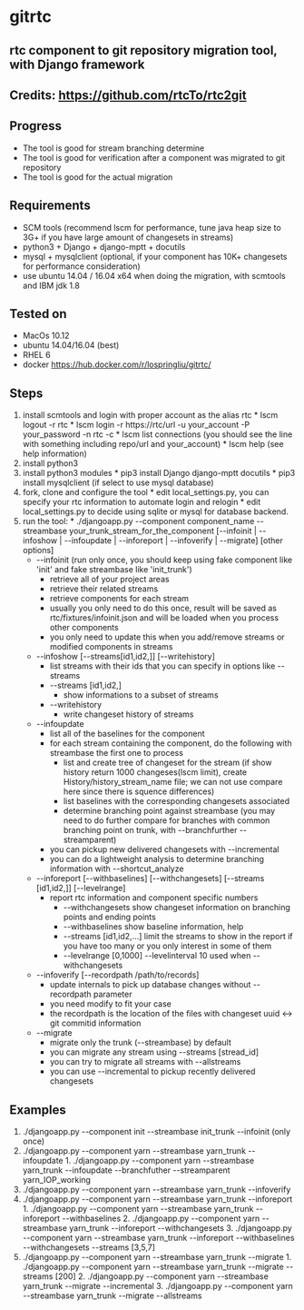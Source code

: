 # gitrtc

## rtc component to git repository migration tool, with Django framework

## Credits: https://github.com/rtcTo/rtc2git

## Progress
  - The tool is good for stream branching determine
  - The tool is good for verification after a component was migrated to git repository
  - The tool is good for the actual migration

## Requirements
  - SCM tools (recommend lscm for performance, tune java heap size to 3G+ if you have large amount of changesets in streams)
  - python3 + Django + django-mptt + docutils
  - mysql + mysqlclient (optional, if your component has 10K+ changesets for performance consideration)
  - use ubuntu 14.04 / 16.04 x64 when doing the migration, with scmtools and IBM jdk 1.8
  
## Tested on
  - MacOs 10.12
  - ubuntu 14.04/16.04 (best)
  - RHEL 6
  - docker https://hub.docker.com/r/lospringliu/gitrtc/
  
## Steps
  1. install scmtools and login with proper account as the alias rtc
    * lscm logout -r rtc
    * lscm login -r https://rtc/url -u your_account -P your_password -n rtc -c
    * lscm list connections  (you should see the line with something including repo/url and your_account)
    * lscm help  (see help information)
  2. install python3
  3. install python3 modules
    * pip3 install Django django-mptt docutils
    * pip3 install mysqlclient (if select to use mysql database)
  4. fork, clone and configure the tool
    * edit local_settings.py, you can specify your rtc information to automate login and relogin
    * edit local_settings.py to decide using sqlite or mysql for database backend.
  5. run the tool:
    * ./djangoapp.py --component component_name --streambase your_trunk_stream_for_the_component [--infoinit | --infoshow | --infoupdate | --inforeport | --infoverify | --migrate] [other options]
      * --infoinit (run only once, you should keep using fake component like 'init' and fake streambase like 'init_trunk')
        * retrieve all of your project areas
        * retrieve their related streams
        * retrieve components for each stream
        * usually you only need to do this once, result will be saved as rtc/fixtures/infoinit.json and will be loaded when you process other components
        * you only need to update this when you add/remove streams or modified components in streams
      * --infoshow [--streams[id1,id2,]] [--writehistory]
        * list streams with their ids that you can specify in options like --streams
        * --streams [id1,id2,]
          * show informations to a subset of streams
        * --writehistory
          * write changeset history of streams 
      * --infoupdate
        * list all of the baselines for the component
        * for each stream containing the component, do the following with streambase the first one to process
          * list and create tree of changeset for the stream (if show history return 1000 changeses(lscm limit), create History/history_stream_name file; we can not use compare here since there is squence differences)
          * list baselines with the corresponding changesets associated
          * determine branching point against streambase (you may need to do further compare for branches with common branching point on trunk, with --branchfurther --streamparent)
        * you can pickup new delivered changesets with --incremental
        * you can do a lightweight analysis to determine branching information with --shortcut_analyze
      * --inforeport [--withbaselines] [--withchangesets] [--streams [id1,id2,]] [--levelrange]
        * report rtc information and component specific numbers
          * --withchangesets
          show changeset information on branching points and ending points
          * --withbaselines
          show baseline information, help
          * --streams [id1,id2,...]
          limit the streams to show in the report if you have too many or you only interest in some of them
          * --levelrange [0,1000] --levelinterval 10
          used when --withchangesets
      * --infoverify [--recordpath /path/to/records]
        * update internals to pick up database changes without --recordpath parameter
        * you need modify to fit your case
        * the recordpath is the location of the files with changeset uuid <-> git commitid information 
      * --migrate 
        * migrate only the trunk (--streambase) by default
        * you can migrate any stream using --streams [stread_id]
        * you can try to migrate all streams with --allstreams
        * you can use --incremental to pickup recently delivered changesets

## Examples
  1. ./djangoapp.py --component init --streambase init_trunk --infoinit  (only once)
  2. ./djangoapp.py --component yarn --streambase yarn_trunk --infoupdate
    1. ./djangoapp.py --component yarn --streambase yarn_trunk --infoupdate --branchfuther --streamparent yarn_IOP_working
  3. ./djangoapp.py --component yarn --streambase yarn_trunk --infoverify
  4. ./djangoapp.py --component yarn --streambase yarn_trunk --inforeport
    1. ./djangoapp.py --component yarn --streambase yarn_trunk --inforeport --withbaselines
    2. ./djangoapp.py --component yarn --streambase yarn_trunk --inforeport --withchangesets
    3. ./djangoapp.py --component yarn --streambase yarn_trunk --inforeport --withbaselines --withchangesets --streams [3,5,7]
  5. ./djangoapp.py --component yarn --streambase yarn_trunk --migrate
    1. ./djangoapp.py --component yarn --streambase yarn_trunk --migrate --streams [200]
    2. ./djangoapp.py --component yarn --streambase yarn_trunk --migrate --incremental
    3. ./djangoapp.py --component yarn --streambase yarn_trunk --migrate --allstreams
